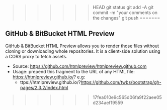  >>>>>>>HEAD
git status
git add -A
git commit -m "your comments on the changes"
git push
=======
## GitHub & BitBucket HTML Preview

GitHub & BitBucket HTML Preview allows you to render those files without cloning or downloading whole repositories. It is a client-side solution using a CORS proxy to fetch assets.


  - Source: https://github.com/htmlpreview/htmlpreview.github.com
  - Usage: prepend this fragment to the URL of any HTML file: https://htmlpreview.github.io/? e.g:
    - ttps://htmlpreview.github.io/?https://github.com/twbs/bootstrap/gh-pages/2.3.2/index.html


>>>>>>> 17fea010e9c565d06fa9f22aee05d234aef19559
